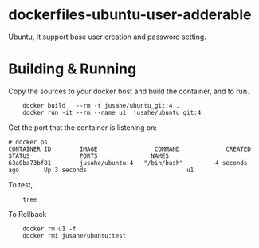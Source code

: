 # dockerfiles-ubuntu-user-adderable
Ubuntu, It support base user creation and password setting.

# Building & Running

Copy the sources to your docker host and build the container, and to run.
```
	docker build   --rm -t jusahe/ubuntu_git:4 .
	docker run -it --rm --name u1  jusahe/ubuntu_git:4
```
Get the port that the container is listening on:

```
# docker ps
CONTAINER ID        IMAGE                COMMAND             CREATED             STATUS              PORTS               NAMES
63a0ba73bf81        jusahe/ubuntu:4   "/bin/bash"         4 seconds ago       Up 3 seconds                            u1
```

To test,
```
	tree
```
To Rollback
```
    docker rm u1 -f 
    docker rmi jusahe/ubuntu:test
```
